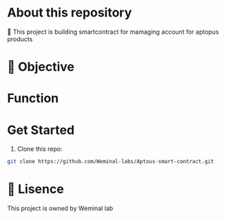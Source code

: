 # About this repository
📘 This project is building smartcontract for mamaging account for aptopus products

# 🚀 Objective

# Function

# Get Started
1. Clone this repo:
```bash
git clone https://github.com/Weminal-labs/Aptous-smart-contract.git
```

# 📑 Lisence
This project is owned by Weminal lab
